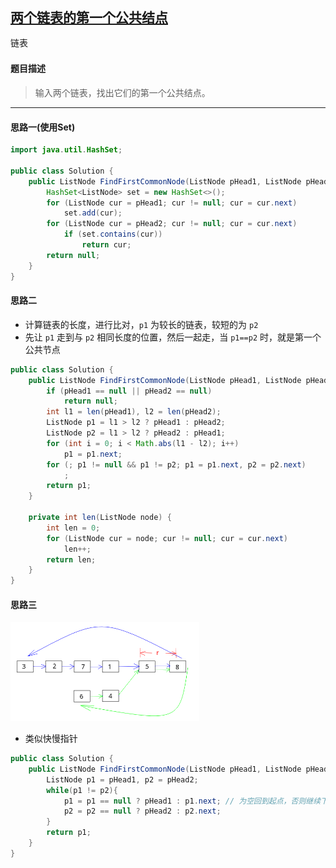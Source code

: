 ## [两个链表的第一个公共结点](https://www.nowcoder.com/practice/6ab1d9a29e88450685099d45c9e31e46)

<code style="color: var(--vscode-textPreformat-foreground); font-family: Menlo, Monaco, Consolas, &quot;Droid Sans Mono&quot;, &quot;Courier New&quot;, monospace, &quot;Droid Sans Fallback&quot;; font-size: 14px; line-height: 19px;">链表</code>

#### 题目描述

> 输入两个链表，找出它们的第一个公共结点。
---
#### 思路一(使用Set)
```java
import java.util.HashSet;

public class Solution {
    public ListNode FindFirstCommonNode(ListNode pHead1, ListNode pHead2) {
        HashSet<ListNode> set = new HashSet<>();
        for (ListNode cur = pHead1; cur != null; cur = cur.next)
            set.add(cur);
        for (ListNode cur = pHead2; cur != null; cur = cur.next)
            if (set.contains(cur))
                return cur;
        return null;
    }
}
```
#### 思路二
* 计算链表的长度，进行比对，`p1` 为较长的链表，较短的为 `p2`
* 先让 `p1` 走到与 `p2` 相同长度的位置，然后一起走，当 `p1==p2` 时，就是第一个公共节点
```java
public class Solution {
    public ListNode FindFirstCommonNode(ListNode pHead1, ListNode pHead2) {
        if (pHead1 == null || pHead2 == null)
            return null;
        int l1 = len(pHead1), l2 = len(pHead2);
        ListNode p1 = l1 > l2 ? pHead1 : pHead2;
        ListNode p2 = l1 > l2 ? pHead2 : pHead1;
        for (int i = 0; i < Math.abs(l1 - l2); i++)
            p1 = p1.next;
        for (; p1 != null && p1 != p2; p1 = p1.next, p2 = p2.next)
            ;
        return p1;
    }

    private int len(ListNode node) {
        int len = 0;
        for (ListNode cur = node; cur != null; cur = cur.next)
            len++;
        return len;
    }
}
```

#### 思路三

<img width="60%" src="./images/36_s.png">

* 类似快慢指针
```java
public class Solution {
    public ListNode FindFirstCommonNode(ListNode pHead1, ListNode pHead2) {
        ListNode p1 = pHead1, p2 = pHead2;
        while(p1 != p2){
            p1 = p1 == null ? pHead1 : p1.next; // 为空回到起点，否则继续下一个
            p2 = p2 == null ? pHead2 : p2.next;
        }
        return p1;
    }
}
```
